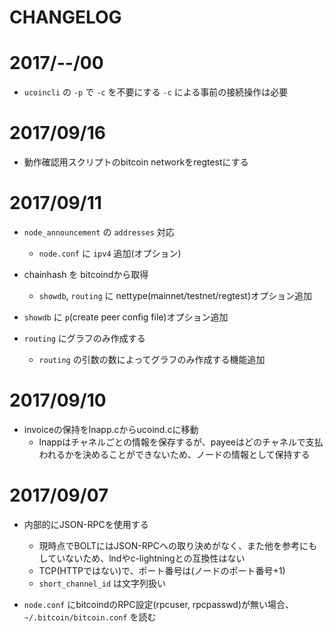 CHANGELOG
====

# 2017/--/00

* `ucoincli` の `-p` で `-c` を不要にする
    `-c` による事前の接続操作は必要


# 2017/09/16

* 動作確認用スクリプトのbitcoin networkをregtestにする


# 2017/09/11

* `node_announcement` の `addresses` 対応
    * `node.conf` に `ipv4` 追加(オプション)

* chainhash を bitcoindから取得
    * `showdb`, `routing` に nettype(mainnet/testnet/regtest)オプション追加

* `showdb` に `p`(create peer config file)オプション追加  

* `routing` にグラフのみ作成する
    * `routing` の引数の数によってグラフのみ作成する機能追加


# 2017/09/10

* invoiceの保持をlnapp.cからucoind.cに移動
    * lnappはチャネルごとの情報を保存するが、payeeはどのチャネルで支払われるかを決めることができないため、ノードの情報として保持する


# 2017/09/07

* 内部的にJSON-RPCを使用する
    * 現時点でBOLTにはJSON-RPCへの取り決めがなく、また他を参考にもしていないため、lndやc-lightningとの互換性はない
    * TCP(HTTPではない)で、ポート番号は(ノードのポート番号+1)
    * `short_channel_id` は文字列扱い

* `node.conf` にbitcoindのRPC設定(rpcuser, rpcpasswd)が無い場合、 `~/.bitcoin/bitcoin.conf` を読む
